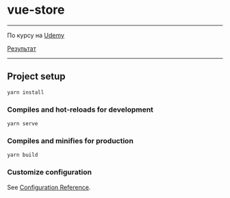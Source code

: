 # vue-store
***
По курсу на [Udemy](https://www.udemy.com/course/vuejs_25/)

[Результат](https://some-yummy-vue-store.netlify.app)
***
## Project setup
```
yarn install
```

### Compiles and hot-reloads for development
```
yarn serve
```

### Compiles and minifies for production
```
yarn build
```

### Customize configuration
See [Configuration Reference](https://cli.vuejs.org/config/).
